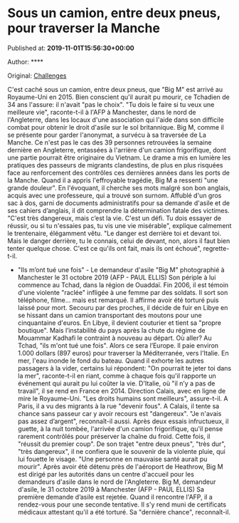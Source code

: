 
# Sous un camion, entre deux pneus, pour traverser la Manche

Published at: **2019-11-01T15:56:30+00:00**

Author: ****

Original: [Challenges](https://www.challenges.fr/monde/sous-un-camion-entre-deux-pneus-pour-traverser-la-manche_682761)

C'est caché sous un camion, entre deux pneus, que "Big M" est arrivé au Royaume-Uni en 2015. Bien conscient qu'il aurait pu mourir, ce Tchadien de 34 ans l'assure: il n'avait "pas le choix".
"Tu dois le faire si tu veux une meilleure vie", raconte-t-il à l'AFP à Manchester, dans le nord de l'Angleterre, dans les locaux d'une association qui l'aide dans son difficile combat pour obtenir le droit d'asile sur le sol britannique.
Big M, comme il se présente pour garder l'anonymat, a survécu à sa traversée de La Manche. Ce n'est pas le cas des 39 personnes retrouvées la semaine dernière en Angleterre, entassées à l'arrière d'un camion frigorifique, dont une partie pourrait être originaire du Vietnam.
Le drame a mis en lumière les pratiques des passeurs de migrants clandestins, de plus en plus risquées face au renforcement des contrôles ces dernières années dans les ports de la Manche.
Quand il a appris l'effroyable tragédie, Big M a ressenti "une grande douleur". En l'évoquant, il cherche ses mots malgré son bon anglais, acquis avec une professeure, qui a trouvé son surnom.
Affublé d'un gros sac à dos, garni de documents administratifs pour sa demande d'asile et de ses cahiers d’anglais, il dit comprendre la détermination fatale des victimes.
"C'est très dangereux, mais c’est la vie. C'est un défi. Tu dois essayer de réussir, ou si tu n'essaies pas, tu vis une vie misérable", explique calmement le trentenaire, élégamment vêtu.
"Le danger est derrière toi et devant toi. Mais le danger derrière, tu le connais, celui de devant, non, alors il faut bien tenter quelque chose. C'est ce qu'ils ont fait, mais ils ont échoué", regrette-t-il.
- "Ils m’ont tué une fois" -
Le demandeur d'asile "Big M" photographié à Manchester le 31 octobre 2019 (AFP - PAUL ELLIS)
Son périple à lui commence au Tchad, dans la région de Ouaddaï. Fin 2006, il est témoin d'une violente "raclée" infligée à une femme par des soldats. Il sort son téléphone, filme... mais est remarqué.
Il affirme avoir été torturé puis laissé pour mort. Secouru par des proches, il décide de fuir en Libye en se hissant dans un camion transportant des moutons pour une cinquantaine d'euros.
En Libye, il devient couturier et tient sa "propre boutique". Mais l’instabilité du pays après la chute du régime de Mouammar Kadhafi le contraint à nouveau au départ.
Où aller? Au Tchad, "ils m'ont tué une fois". Alors ce sera l’Europe. Il paie environ 1.000 dollars (897 euros) pour traverser la Méditerranée, vers l'Italie.
En mer, l'eau inonde le fond du bateau. Quand il exhorte les autres passagers à la vider, certains lui répondent: "On pourrait te jeter toi dans la mer", raconte-t-il en riant, comme à chaque fois qu'il rapporte un événement qui aurait pu lui coûter la vie.
D'Italie, où "il n’y a pas de travail", il se rend en France en 2014. Direction Calais, avec en ligne de mire le Royaume-Uni. "Les droits humains sont meilleurs", assure-t-il. A Paris, il a vu des migrants à la rue "devenir fous".
A Calais, il tente sa chance sans passeur car y avoir recours est "dangereux". "Je n'avais pas assez d’argent", reconnaît-il aussi.
Après deux essais infructueux, il guette, à la nuit tombée, l'arrivée d'un camion frigorifique, qu'il pense rarement contrôlés pour préserver la chaîne du froid. Cette fois, il "réussit du premier coup".
De son trajet "entre deux pneus", "très dur", "très dangereux", il ne confiera que le souvenir de la violente pluie, qui lui fouette le visage. "Une personne en mauvaise santé aurait pu mourir".
Après avoir été détenu près de l'aéroport de Heathrow, Big M est dirigé par les autorités dans un centre d'accueil pour les demandeurs d'asile dans le nord de l'Angleterre.
Big M, demandeur d'asile, le 31 octobre 2019 à Manchester (AFP - PAUL ELLIS)
Sa première demande d’asile est rejetée. Quand il rencontre l'AFP, il a rendez-vous pour une seconde tentative. Il s'y rend muni de certificats médicaux attestant qu'il a été torturé. Sa "dernière chance", reconnaît-il.
